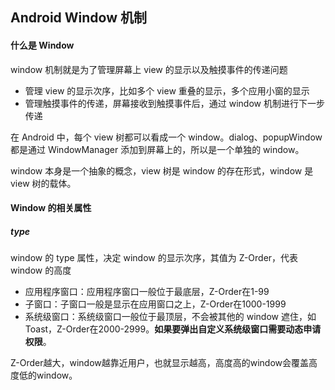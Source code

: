 ## Android Window 机制

#### 什么是 Window

window 机制就是为了管理屏幕上 view 的显示以及触摸事件的传递问题

- 管理 view 的显示次序，比如多个 view 重叠的显示，多个应用小窗的显示
- 管理触摸事件的传递，屏幕接收到触摸事件后，通过 window 机制进行下一步传递

在 Android 中，每个 view 树都可以看成一个 window。dialog、popupWindow 都是通过 WindowManager 添加到屏幕上的，所以是一个单独的 window。

window 本身是一个抽象的概念，view 树是 window 的存在形式，window 是 view 树的载体。

#### Window 的相关属性

##### type

window 的 type 属性，决定 window 的显示次序，其值为 Z-Order，代表 window 的高度

- 应用程序窗口：应用程序窗口一般位于最底层，Z-Order在1-99
- 子窗口：子窗口一般是显示在应用窗口之上，Z-Order在1000-1999
- 系统级窗口：系统级窗口一般位于最顶层，不会被其他的 window 遮住，如 Toast，Z-Order在2000-2999。**如果要弹出自定义系统级窗口需要动态申请权限**。

Z-Order越大，window越靠近用户，也就显示越高，高度高的window会覆盖高度低的window。